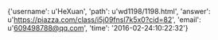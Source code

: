 {'username': u'HeXuan', 'path': u'wd1198/1198.html', 'answer': u'https://piazza.com/class/i5j09fnsl7k5x0?cid=82', 'email': u'609498788@qq.com', 'time': '2016-02-24:10:22:32'}